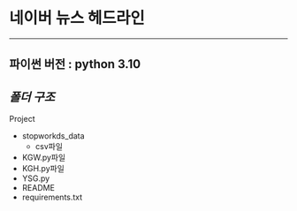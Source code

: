 # 네이버 뉴스 헤드라인 
---

파이썬 버전 :
**python 3.10**  
---
## *폴더 구조* 
Project
- stopworkds_data
  - csv파일
- KGW.py파일
- KGH.py파일
- YSG.py
- README
- requirements.txt




